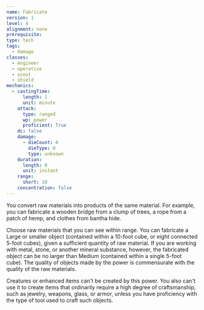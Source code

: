 ```yaml
---
name: Fabricate
version: 1
level: 4
alignment: none
prerequisite: 
type: tech
tags:
  - damage
classes:
  - engineer
  - operative
  - scout
  - shield
mechanics:
  - castingTime:
      length: 1
      unit: minute
    attack:
      type: ranged
      wp: power
      proficient: True
    dc: false
    damage:
      - dieCount: 0
        dieType: 0
        type: unknown
    duration:
      length: 0
      unit: instant
    range:
      short: 10
    concentration: false
---
```

You convert raw materials into products of the same material.
For example, you can fabricate a wooden bridge from a clump of trees, a rope from a patch of hemp, and clothes from bantha hide.

Choose raw materials that you can see within range. You can fabricate a Large or smaller object (contained within a 10-foot cube, or eight connected 5-foot cubes), given a sufficient quantity of raw material. If you are working with metal, stone, or another mineral substance, however, the fabricated object can be no larger than Medium (contained within a single 5-foot cube). The quality of objects made by the power is commensurate with the quality of the raw materials.

Creatures or enhanced items can't be created by this power. You also can't use it to create items that ordinarily require a high degree of craftsmanship, such as jewelry, weapons, glass, or armor, unless you have proficiency with the type of tool used to craft such objects.
    